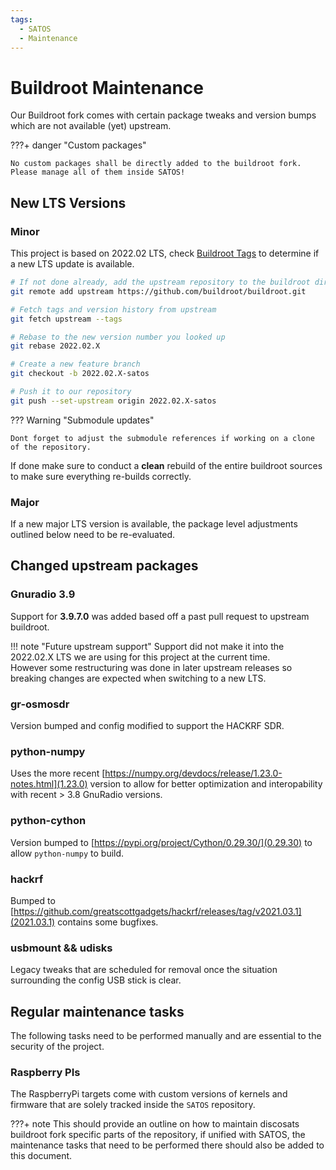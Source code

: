 ```yaml
---
tags:
  - SATOS
  - Maintenance
---
```

# Buildroot Maintenance
Our Buildroot fork comes with certain package tweaks and version bumps which are not available (yet) upstream.

???+ danger "Custom packages"

    No custom packages shall be directly added to the buildroot fork.
    Please manage all of them inside SATOS!

## New LTS Versions
### Minor
This project is based on 2022.02 LTS, check [Buildroot Tags](https://github.com/buildroot/buildroot/tags) to determine if a new LTS update is available.

```bash
# If not done already, add the upstream repository to the buildroot directory
git remote add upstream https://github.com/buildroot/buildroot.git

# Fetch tags and version history from upstream
git fetch upstream --tags

# Rebase to the new version number you looked up
git rebase 2022.02.X

# Create a new feature branch
git checkout -b 2022.02.X-satos

# Push it to our repository
git push --set-upstream origin 2022.02.X-satos
```

??? Warning "Submodule updates"

    Dont forget to adjust the submodule references if working on a clone of the repository.

If done make sure to conduct a **clean** rebuild of the entire buildroot sources to make sure everything re-builds correctly.

### Major
If a new major LTS version is available, the package level adjustments outlined below need to be re-evaluated.  

## Changed upstream packages
### Gnuradio 3.9
Support for **3.9.7.0** was added based off a past pull request to upstream buildroot.

!!! note "Future upstream support"
    Support did not make it into the 2022.02.X LTS we are using for this project at the current time.  
    However some restructuring was done in later upstream releases so breaking changes are expected when switching to a new LTS.

### gr-osmosdr
Version bumped and config modified to support the HACKRF SDR.

### python-numpy
Uses the more recent [https://numpy.org/devdocs/release/1.23.0-notes.html](1.23.0) version to allow for better optimization and interopability with recent > 3.8 GnuRadio versions.

### python-cython
Version bumped to [https://pypi.org/project/Cython/0.29.30/](0.29.30) to allow `python-numpy` to build.

### hackrf
Bumped to [https://github.com/greatscottgadgets/hackrf/releases/tag/v2021.03.1](2021.03.1) contains some bugfixes.

### usbmount && udisks
Legacy tweaks that are scheduled for removal once the situation surrounding the config USB stick is clear.

## Regular maintenance tasks
The following tasks need to be performed manually and are essential to the security of the project.

### Raspberry PIs
The RaspberryPi targets come with custom versions of kernels and firmware that are solely tracked inside the `SATOS` repository.

???+ note
    This should provide an outline on how to maintain discosats buildroot fork specific parts of the repository, if unified with SATOS, the maintenance tasks that need to be performed there should also be added to this document.

